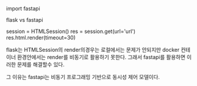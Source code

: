 import fastapi


flask vs fastapi

session = HTMLSession()
res = session.get(url='url')
res.html.render(timeout=30)

flask는 HTMLSession의 render의경우는 로컬에서는 문제가 안되지만
docker 컨테이너 환경안에서는 render를 비동기로 활용하기 못한다.
그래서 fastapi를 활용하면 이러한 문제를 해결할수 있다.


그 이유는 fastapi는 비동기 프로그래밍 기반으로 동시성 제어 모델이다.
